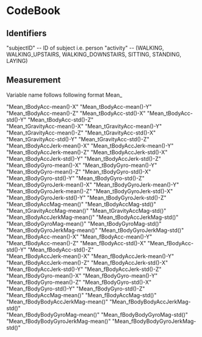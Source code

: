 # CodeBook

## Identifiers

"subjectID"  -- ID of subject i.e. person 
"activity" --  (WALKING, WALKING_UPSTAIRS, WALKING_DOWNSTAIRS, SITTING, STANDING, LAYING)

## Measurement
Variable name follows following format
Mean_<function reported from sensors>

"Mean_tBodyAcc-mean()-X"           "Mean_tBodyAcc-mean()-Y"          
"Mean_tBodyAcc-mean()-Z"           "Mean_tBodyAcc-std()-X"            "Mean_tBodyAcc-std()-Y"            "Mean_tBodyAcc-std()-Z"           
"Mean_tGravityAcc-mean()-X"        "Mean_tGravityAcc-mean()-Y"        "Mean_tGravityAcc-mean()-Z"        "Mean_tGravityAcc-std()-X"        
"Mean_tGravityAcc-std()-Y"         "Mean_tGravityAcc-std()-Z"         "Mean_tBodyAccJerk-mean()-X"       "Mean_tBodyAccJerk-mean()-Y"      
"Mean_tBodyAccJerk-mean()-Z"       "Mean_tBodyAccJerk-std()-X"        "Mean_tBodyAccJerk-std()-Y"        "Mean_tBodyAccJerk-std()-Z"       
"Mean_tBodyGyro-mean()-X"          "Mean_tBodyGyro-mean()-Y"          "Mean_tBodyGyro-mean()-Z"          "Mean_tBodyGyro-std()-X"          
"Mean_tBodyGyro-std()-Y"           "Mean_tBodyGyro-std()-Z"           "Mean_tBodyGyroJerk-mean()-X"      "Mean_tBodyGyroJerk-mean()-Y"     
"Mean_tBodyGyroJerk-mean()-Z"      "Mean_tBodyGyroJerk-std()-X"       "Mean_tBodyGyroJerk-std()-Y"       "Mean_tBodyGyroJerk-std()-Z"      
"Mean_tBodyAccMag-mean()"          "Mean_tBodyAccMag-std()"           "Mean_tGravityAccMag-mean()"       "Mean_tGravityAccMag-std()"       
"Mean_tBodyAccJerkMag-mean()"      "Mean_tBodyAccJerkMag-std()"       "Mean_tBodyGyroMag-mean()"         "Mean_tBodyGyroMag-std()"         
"Mean_tBodyGyroJerkMag-mean()"     "Mean_tBodyGyroJerkMag-std()"      "Mean_fBodyAcc-mean()-X"           "Mean_fBodyAcc-mean()-Y"          
"Mean_fBodyAcc-mean()-Z"           "Mean_fBodyAcc-std()-X"            "Mean_fBodyAcc-std()-Y"            "Mean_fBodyAcc-std()-Z"           
"Mean_fBodyAccJerk-mean()-X"       "Mean_fBodyAccJerk-mean()-Y"       "Mean_fBodyAccJerk-mean()-Z"       "Mean_fBodyAccJerk-std()-X"       
"Mean_fBodyAccJerk-std()-Y"        "Mean_fBodyAccJerk-std()-Z"        "Mean_fBodyGyro-mean()-X"          "Mean_fBodyGyro-mean()-Y"         
"Mean_fBodyGyro-mean()-Z"          "Mean_fBodyGyro-std()-X"           "Mean_fBodyGyro-std()-Y"           "Mean_fBodyGyro-std()-Z"          
"Mean_fBodyAccMag-mean()"          "Mean_fBodyAccMag-std()"           "Mean_fBodyBodyAccJerkMag-mean()"  "Mean_fBodyBodyAccJerkMag-std()"  
"Mean_fBodyBodyGyroMag-mean()"     "Mean_fBodyBodyGyroMag-std()"      "Mean_fBodyBodyGyroJerkMag-mean()" "Mean_fBodyBodyGyroJerkMag-std()" 



